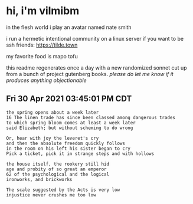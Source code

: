 # hi, i'm vilmibm

in the flesh world i play an avatar named nate smith

i run a hermetic intentional community on a linux server if you want to be ssh friends: https://tilde.town

my favorite food is mapo tofu

this readme regenerates once a day with a new randomized sonnet cut up from a bunch of project gutenberg books.
_please do let me know if it produces anything objectionable_

## Fri 30 Apr 2021 03:45:01 PM CDT

    the spring opens about a week later
    16 The linen trade has since been classed among dangerous trades
    to which spring bloom comes at least a week later
    said Elizabeth; but without scheming to do wrong
    
    Or, hear with joy the leveret's cry
    and then the absolute freedom quickly follows
    in the room on his left his sister began to cry
    Pick a ticket, pick it in strange steps and with hollows
    
    the house itself, the rookery still hid
    age and probity of so great an emperor
    62 of the psychological and the logical
    ironworks, and brickworks
    
    The scale suggested by the Acts is very low
    injustice never crushes me too low
